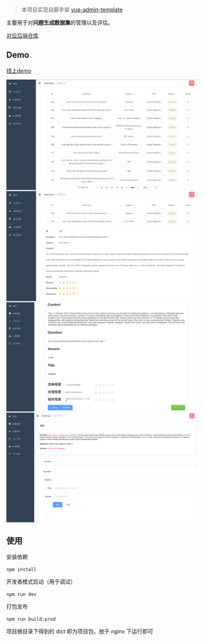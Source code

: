  > 本项目实现自脚手架 [vue-admin-template](https://github.com/PanJiaChen/vue-admin-template)

主要用于对**问题生成数据集**的管理以及评估。

[对应后端仓库](https://github.com/Congregalis/QGSystem)

## Demo

[线上demo](http://zscl.xjtudlc.com:8089/)

![](demo_img/table.png)
![](demo_img/table-detail.png)
![](demo_img/evaluate.png)
![](demo_img/post.png)

## 使用

安装依赖

`npm install`

开发者模式启动（用于调试）

`npm run dev`

打包发布

`npm run build:prod`

项目根目录下得到的 dict 即为项目包，放于 nginx 下运行即可
